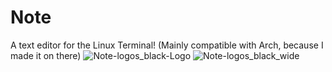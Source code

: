 # Note
A text editor for the Linux Terminal! (Mainly compatible with Arch, because I made it on there)
![Note-logos_black-Logo](https://user-images.githubusercontent.com/78565561/150656857-c89e1528-9f4b-4df2-bd51-c43456c720c0.png)
![Note-logos_black_wide](https://user-images.githubusercontent.com/78565561/150657036-5947089c-bca1-46b3-9794-71e7f31573e4.png)
